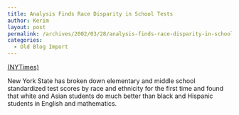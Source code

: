 ```yaml
---
title: Analysis Finds Race Disparity in School Tests
author: Kerim
layout: post
permalink: /archives/2002/03/28/analysis-finds-race-disparity-in-school-tests/
categories:
  - Old Blog Import
---
```

<a href="http://www.nytimes.com/2002/03/28/education/28SCOR.html" onclick="_gaq.push(['_trackEvent', 'outbound-article', 'http://www.nytimes.com/2002/03/28/education/28SCOR.html', '(NYTimes)']);" >(NYTimes)</a>

New York State has broken down elementary and middle school standardized test scores by race and ethnicity for the first time and found that white and Asian students do much better than black and Hispanic students in English and mathematics.

